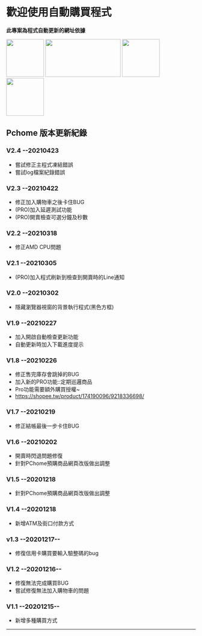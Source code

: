 # 歡迎使用自動購買程式

**此專案為程式自動更新的網址依據**

<img src="https://encrypted-tbn0.gstatic.com/images?q=tbn:ANd9GcQpXzs_AHXRrm9L8T256YTuosA_F7H1CXZHxQ&usqp=CAU" width="100" height="100" /> <img src="http://www.edamall.com.tw/UploadFile/MALL/BRAND/BIG20190802161531.jpg" width="200" height="100" /> <img src="https://image.winudf.com/v2/image1/Y29tLm5pbmV5aS5zaG9wLnMwMzIwMTRfaWNvbl8xNTgxMjQ0MTUyXzAyNA/icon.png?w=170&fakeurl=1" width="100" height="100" /> <img src="https://m.momoshop.com.tw/img/message.png?t=1605688801616" width="100" height="100" />

## Pchome 版本更新紀錄

### V2.4 --20210423
- 嘗試修正主程式凍結錯誤
- 嘗試log檔案紀錄錯誤

### V2.3 --20210422
- 修正加入購物車之後卡住BUG
- (PRO)加入延遲測試功能
- (PRO)開賣檢查可選分鐘及秒數

### V2.2 --20210318
- 修正AMD CPU問題

### V2.1 --20210305
- (PRO)加入程式刷新到檢查到開賣時的Line通知

### V2.0 --20210302
- 隱藏瀏覽器視窗的背景執行程式(黑色方框)

### V1.9 --20210227
- 加入開啟自動檢查更新功能
- 自動更新時加入下載進度提示

### V1.8 --20210226
- 修正售完庫存會跳掉的BUG
- 加入新的PRO功能::定期巡邏商品
- Pro功能需要額外購買授權~
 - https://shopee.tw/product/174190096/9218336698/

### V1.7 --20210219
- 修正結帳最後一步卡住BUG

### V1.6 --20210202
- 開賣時閃退問題修復
- 針對PChome預購商品網頁改版做出調整

### V1.5 --20201218
- 針對PChome預購商品網頁改版做出調整

### V1.4 --20201218
- 新增ATM及街口付款方式

### v1.3 --20201217--
- 修復信用卡購買要輸入驗整碼的bug

### V1.2 --20201216--
- 修復無法完成購買BUG
- 嘗試修復無法加入購物車的問題

### V1.1 --20201215--
- 新增多種購買方式

---
